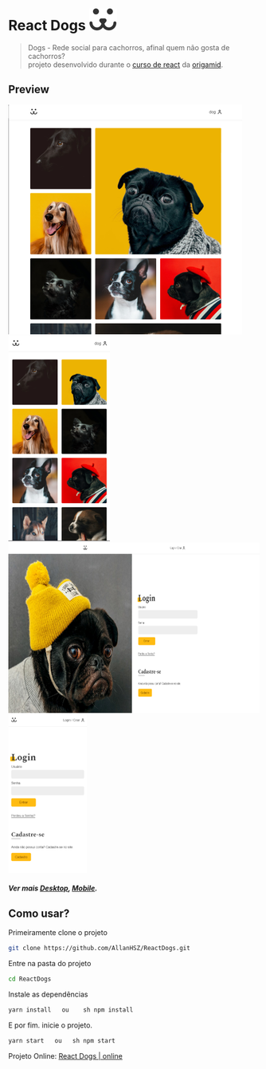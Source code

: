 # React Dogs ![](./src/Assets/dogs.svg)

> Dogs - Rede social para cachorros, afinal quem não gosta de cachorros?
> <br> projeto desenvolvido durante o [curso de react][curso] da [origamid][origamid].

## Preview

<img src="./preview/home.png" height="461" width="470"> <img src="./preview/mobile/home.png" height="412" width="204">
<img src="./preview/login.png" height="342" width="700"> <img src="./preview/mobile/login.png" height="318" width="158">

##### Ver mais [Desktop][desktop], [Mobile][mobile].

## Como usar?

Primeiramente clone o projeto

```sh
git clone https://github.com/AllanHSZ/ReactDogs.git
```

Entre na pasta do projeto

```sh
cd ReactDogs
```

Instale as dependências

```sh
yarn install   ou    sh npm install
```

E por fim. inicie o projeto.

```sh
yarn start   ou   sh npm start
```

Projeto Online: [React Dogs | online][online]

[online]: https://dogs.origamid.dev/
[desktop]: https://github.com/AllanHSZ/ReactDogs/tree/master/preview
[mobile]: https://github.com/AllanHSZ/ReactDogs/tree/master/preview/mobile
[origamid]: https://www.origamid.com/
[curso]: https://www.origamid.com/curso/react-completo/
